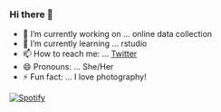 ### Hi there 👋

- 🔭 I’m currently working on ... online data collection
- 🌱 I’m currently learning ... rstudio
- 📫 How to reach me: ... [Twitter](https://www.twitter.com/_chtaylor)
- 😄 Pronouns: ... She/Her
- ⚡ Fun fact: ... I love photography!


[![Spotify](https://now-playing-codestackr.vercel.app/api/spotify-playing)](https://open.spotify.com/user/codestackr)
